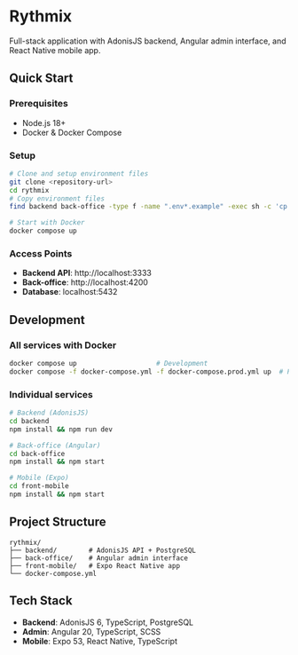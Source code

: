 # Rythmix

Full-stack application with AdonisJS backend, Angular admin interface, and React Native mobile app.

## Quick Start

### Prerequisites

- Node.js 18+
- Docker & Docker Compose

### Setup

```bash
# Clone and setup environment files
git clone <repository-url>
cd rythmix
# Copy environment files
find backend back-office -type f -name ".env*.example" -exec sh -c 'cp "$1" "${1%.example}"' _ {} \;

# Start with Docker
docker compose up
```

### Access Points

- **Backend API**: http://localhost:3333
- **Back-office**: http://localhost:4200
- **Database**: localhost:5432

## Development

### All services with Docker

```bash
docker compose up                    # Development
docker compose -f docker-compose.yml -f docker-compose.prod.yml up  # Production
```

### Individual services

```bash
# Backend (AdonisJS)
cd backend
npm install && npm run dev

# Back-office (Angular)
cd back-office
npm install && npm start

# Mobile (Expo)
cd front-mobile
npm install && npm start
```

## Project Structure

```
rythmix/
├── backend/        # AdonisJS API + PostgreSQL
├── back-office/    # Angular admin interface
├── front-mobile/   # Expo React Native app
└── docker-compose.yml
```

## Tech Stack

- **Backend**: AdonisJS 6, TypeScript, PostgreSQL
- **Admin**: Angular 20, TypeScript, SCSS
- **Mobile**: Expo 53, React Native, TypeScript
